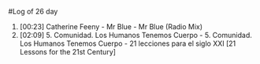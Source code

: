 #Log of 26 day

1. [00:23] Catherine Feeny - Mr Blue - Mr Blue (Radio Mix)
1. [02:09] 5. Comunidad. Los Humanos Tenemos Cuerpo - 5. Comunidad. Los Humanos Tenemos Cuerpo - 21 lecciones para el siglo XXI [21 Lessons for the 21st Century]
